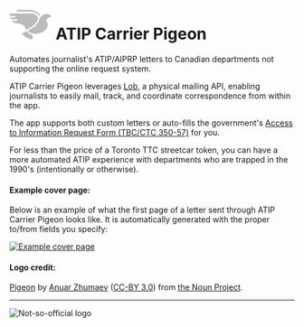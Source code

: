 # ![](public/atip-carrier-pigeon-logo-README.png) ATIP Carrier Pigeon 

Automates journalist's ATIP/AIPRP letters to Canadian departments not supporting the online request system.

ATIP Carrier Pigeon leverages [Lob](https://lob.com/), a physical mailing API, enabling journalists to easily mail, track, and coordinate correspondence from within the app.

The app supports both custom letters or auto-fills the government's [Access to Information Request Form (TBC/CTC 350-57)](http://www.tbs-sct.gc.ca/tbsf-fsct/350-57-eng.asp) for you.

For less than the price of a Toronto TTC streetcar token, you can have a more automated ATIP experience with departments who are trapped in the 1990's (intentionally or otherwise).

#### Example cover page:

Below is an example of what the first page of a letter sent through ATIP Carrier Pigeon looks like. It is automatically generated with the proper to/from fields you specify:

[![Example cover page](http://assets.lob.com/ltr_f51280cf39311633_thumb_large_1.png)](http://assets.lob.com/ltr_f51280cf39311633.pdf)

#### Logo credit:

[Pigeon](https://thenounproject.com/term/pigeon/5854/) by [Anuar Zhumaev](https://thenounproject.com/yxorama/) ([CC-BY 3.0](https://creativecommons.org/licenses/by/3.0/)) from [the Noun Project](https://thenounproject.com/).

* * *

![Not-so-official logo](http://media.giphy.com/media/OAU9gxoQe2R1u/giphy.gif)
